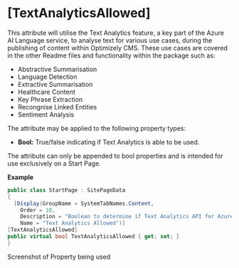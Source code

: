 # [TextAnalyticsAllowed]

This attribute will utilise the Text Analytics feature, a key part of the Azure AI Language service, to analyse text for various use cases, during the publishing of content within Optimizely CMS. These use cases are covered in 
the other Readme files and functionality within the package such as:

+ Abstractive Summarisation
+ Language Detection
+ Extractive Summarisation
+ Healthcare Content
+ Key Phrase Extraction
+ Recongnise Linked Entities
+ Sentiment Analysis

The attribute may be applied to the following property types:

- **Bool:** True/false indicating if Text Analytics is able to be used.

The attribute can only be appended to bool properties and is intended for use exclusively on a Start Page. 

**Example**
``` C#
public class StartPage : SitePageData
{
  [Display(GroupName = SystemTabNames.Content,
    Order = 10,
    Description = "Boolean to determine if Text Analytics API for Azure AI Language is allowed",
    Name = "Text Analytics Allowed")]
[TextAnalyticsAllowed]
public virtual bool TextAnalyticsAllowed { get; set; }
}
```
Screenshot of Property being used
